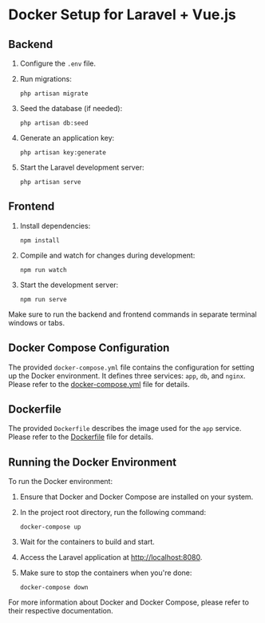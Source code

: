 # Docker Setup for Laravel + Vue.js

## Backend

1. Configure the `.env` file.

2. Run migrations:

    ```
    php artisan migrate
    ```

3. Seed the database (if needed):

    ```
    php artisan db:seed
    ```

4. Generate an application key:

    ```
    php artisan key:generate
    ```

5. Start the Laravel development server:

    ```
    php artisan serve
    ```

## Frontend

1. Install dependencies:

    ```
    npm install
    ```

2. Compile and watch for changes during development:

    ```
    npm run watch
    ```

3. Start the development server:

    ```
    npm run serve
    ```

Make sure to run the backend and frontend commands in separate terminal windows or tabs.

## Docker Compose Configuration

The provided `docker-compose.yml` file contains the configuration for setting up the Docker environment. It defines three services: `app`, `db`, and `nginx`. Please refer to the [docker-compose.yml](docker-compose.yml) file for details.

## Dockerfile

The provided `Dockerfile` describes the image used for the `app` service. Please refer to the [Dockerfile](Dockerfile) file for details.

## Running the Docker Environment

To run the Docker environment:

1. Ensure that Docker and Docker Compose are installed on your system.

2. In the project root directory, run the following command:

    ```
    docker-compose up
    ```

3. Wait for the containers to build and start.

4. Access the Laravel application at [http://localhost:8080](http://localhost:8080).

5. Make sure to stop the containers when you're done:

    ```
    docker-compose down
    ```

For more information about Docker and Docker Compose, please refer to their respective documentation.

